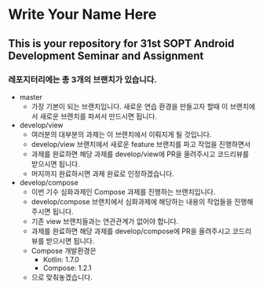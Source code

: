 # Write Your Name Here

## This is your repository for 31st SOPT Android Development Seminar and Assignment

### 레포지터리에는 총 3개의 브랜치가 있습니다.

- master
    - 가장 기본이 되는 브랜치입니다. 새로운 연습 환경을 만들고자 할때 이 브랜치에서 새로운 브랜치를 파셔서 만드시면 됩니다.
- develop/view
    - 여러분의 대부분의 과제는 이 브랜치에서 이뤄지게 될 것입니다.
    - develop/view 브랜치에서 새로운 feature 브랜치를 파고 작업을 진행하면서
    - 과제를 완료하면 해당 과제를 develop/view에 PR을 올려주시고 코드리뷰를 받으시면 됩니다.
    - 머지까지 완료하시면 과제 완료로 인정하겠습니다.
- develop/compose
    - 이번 기수 심화과제인 Compose 과제를 진행하는 브랜치입니다.
    - develop/compose 브랜치에서 심화과제에 해당하는 내용의 작업들을 진행해주시면 됩니다.
    - 기존 view 브랜치들과는 연관관계가 없어야 합니다.
    - 과제를 완료하면 해당 과제를 develop/compose에 PR을 올려주시고 코드리뷰를 받으시면 됩니다.
    - Compose 개발환경은
        - Kotlin: 1.7.0
        - Compose: 1.2.1
    - 으로 맞춰놓겠습니다.
